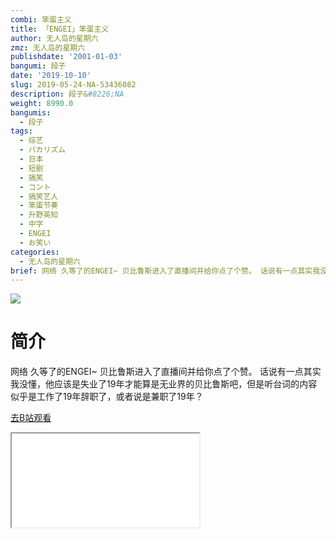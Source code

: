 ```yaml
---
combi: 笨蛋主义
title: 「ENGEI」笨蛋主义
author: 无人岛的星期六
zmz: 无人岛的星期六
publishdate: '2001-01-03'
bangumi: 段子
date: '2019-10-10'
slug: 2019-05-24-NA-53436082
description: 段子&#8226;NA
weight: 8990.0
bangumis:
  - 段子
tags:
  - 综艺
  - バカリズム
  - 日本
  - 短剧
  - 搞笑
  - コント
  - 搞笑艺人
  - 笨蛋节奏
  - 升野英知
  - 中字
  - ENGEI
  - お笑い
categories:
  - 无人岛的星期六
brief: 网络 久等了的ENGEI~ 贝比鲁斯进入了直播间并给你点了个赞。 话说有一点其实我没懂，他应该是失业了19年才能算是无业界的贝比鲁斯吧，但是听台词的内容似乎是工作了19年辞职了，或者说是兼职了19年？
---
```

![](https://raw.githubusercontent.com/tcgriffith/owaraisite/master/static/tmpimg/ae9d8d4d59d409a1722f6f7ee88ccd8842b6738c.jpg.480.jpg)
# 简介  
网络
久等了的ENGEI~
贝比鲁斯进入了直播间并给你点了个赞。
话说有一点其实我没懂，他应该是失业了19年才能算是无业界的贝比鲁斯吧，但是听台词的内容似乎是工作了19年辞职了，或者说是兼职了19年？  

[去B站观看](https://www.bilibili.com/video/av53436082/)
<div class ="resp-container"><iframe class="testiframe" src="//player.bilibili.com/player.html?aid=53436082"", scrolling="no", allowfullscreen="true" > </iframe></div> 
